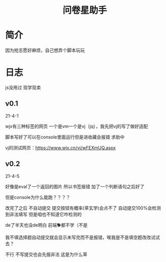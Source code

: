 <h1 align="center">问卷星助手</h1>

# 简介

因为抢志愿好麻烦，自己想弄个脚本玩玩

# 日志

js没用过 现学现卖

## v0.1

21-4-1

wjx有三种标签的网页 一个是vm一个是vj（jq），我先把vj的写了做好适配

脚本写好了可以在console里面运行但是进收藏会报错 求助中

vj的测试网页：https://www.wjx.cn/vj/wFEXmUQ.aspx

## v0.2

21-4-5

好像是eval了一个返回的图片 所以书签报错 加了一个判断语句之后好了

但是console为什么能跑？？？？

改完了之后 不自动提交 提交按钮有概率(草玄学)会点不了 自动提交100%会检测到非法填写 但是咱也不知道它咋检测的

de了半天也没de明白 前端🐕都不学（不是

我不填选择题自动提交就会显示未写完而不是报错，唉我是不是填空题改改试试去？

不行 不写提交也会先报非法 这是为什么草
